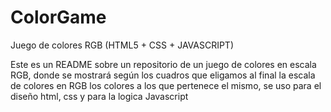 # ColorGame
Juego de colores RGB (HTML5 + CSS + JAVASCRIPT)

Este es un README sobre un repositorio de un juego de colores en escala RGB, donde se mostrará según los cuadros que eligamos al final la escala de colores en RGB 
los colores a los que pertenece el mismo, se uso para el diseño html, css y para la logica Javascript
